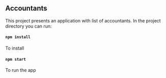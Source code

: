 ## Accountants

This project presents an application with list of accountants.
In the project directory you can run:

#### `npm install`

To install

#### `npm start`

To run the app